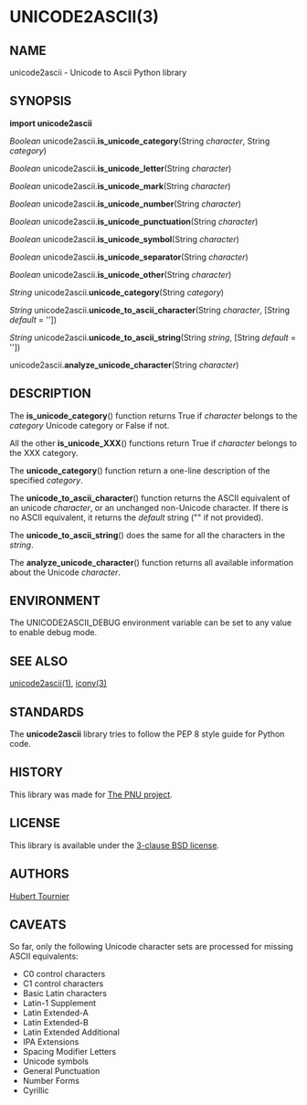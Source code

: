# UNICODE2ASCII(3)

## NAME
unicode2ascii - Unicode to Ascii Python library

## SYNOPSIS
**import unicode2ascii**

*Boolean* unicode2ascii.**is_unicode_category**(String *character*, String *category*)

*Boolean* unicode2ascii.**is_unicode_letter**(String *character*)

*Boolean* unicode2ascii.**is_unicode_mark**(String *character*)

*Boolean* unicode2ascii.**is_unicode_number**(String *character*)

*Boolean* unicode2ascii.**is_unicode_punctuation**(String *character*)

*Boolean* unicode2ascii.**is_unicode_symbol**(String *character*)

*Boolean* unicode2ascii.**is_unicode_separator**(String *character*)

*Boolean* unicode2ascii.**is_unicode_other**(String *character*)

*String* unicode2ascii.**unicode_category**(String *category*)

*String* unicode2ascii.**unicode_to_ascii_character**(String *character*, [String *default* = ''])

*String* unicode2ascii.**unicode_to_ascii_string**(String *string*, [String *default* = ''])

unicode2ascii.**analyze_unicode_character**(String *character*)

## DESCRIPTION
The **is_unicode_category**() function returns True if *character* belongs to the *category* Unicode category or False if not.

All the other **is_unicode_XXX**() functions return True if *character* belongs to the XXX category.

The **unicode_category**() function return a one-line description of the specified *category*.

The **unicode_to_ascii_character**() function returns the ASCII equivalent of an unicode *character*, or an unchanged non-Unicode character.
If there is no ASCII equivalent, it returns the *default* string ("" if not provided).

The **unicode_to_ascii_string**() does the same for all the characters in the *string*.

The **analyze_unicode_character**() function returns all available information about the Unicode *character*.

## ENVIRONMENT
The UNICODE2ASCII_DEBUG environment variable can be set to any value to enable debug mode.

## SEE ALSO
[unicode2ascii(1)](https://github.com/HubTou/unicode2ascii/blob/main/UNICODE2ASCII.1.md),
[iconv(3)](https://www.freebsd.org/cgi/man.cgi?query=iconv&sektion=3)

## STANDARDS
The **unicode2ascii** library tries to follow the PEP 8 style guide for Python code.

## HISTORY
This library was made for [The PNU project](https://github.com/HubTou/PNU).

## LICENSE
This library is available under the [3-clause BSD license](https://opensource.org/licenses/BSD-3-Clause).

## AUTHORS
[Hubert Tournier](https://github.com/HubTou)

## CAVEATS
So far, only the following Unicode character sets are processed for missing ASCII equivalents:
* C0 control characters
* C1 control characters
* Basic Latin characters
* Latin-1 Supplement
* Latin Extended-A
* Latin Extended-B
* Latin Extended Additional
* IPA Extensions
* Spacing Modifier Letters
* Unicode symbols
* General Punctuation
* Number Forms
* Cyrillic

